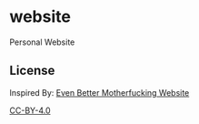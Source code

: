 # website
Personal Website

## License

Inspired By: [Even Better Motherfucking Website](http://evenbettermotherfucking.website/)

[CC-BY-4.0](https://creativecommons.org/licenses/by/4.0/)
